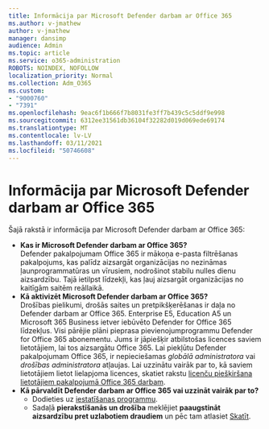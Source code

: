 ```yaml
---
title: Informācija par Microsoft Defender darbam ar Office 365
ms.author: v-jmathew
author: v-jmathew
manager: dansimp
audience: Admin
ms.topic: article
ms.service: o365-administration
ROBOTS: NOINDEX, NOFOLLOW
localization_priority: Normal
ms.collection: Adm_O365
ms.custom:
- "9000760"
- "7391"
ms.openlocfilehash: 9eac6f1b666f7b8031fe3ff7b439c5c5ddf9e998
ms.sourcegitcommit: 6312ee31561db36104f32282d019d069ede69174
ms.translationtype: MT
ms.contentlocale: lv-LV
ms.lasthandoff: 03/11/2021
ms.locfileid: "50746608"
---
```

# <a name="learn-about-microsoft-defender-for-office-365"></a>Informācija par Microsoft Defender darbam ar Office 365

Šajā rakstā ir informācija par Microsoft Defender darbam ar Office 365:

- **Kas ir Microsoft Defender darbam ar Office 365?**  
    Defender pakalpojumam Office 365 ir mākoņa e-pasta filtrēšanas pakalpojums, kas palīdz aizsargāt organizācijas no nezināmas ļaunprogrammatūras un vīrusiem, nodrošinot stabilu nulles dienu aizsardzību. Tajā ietilpst līdzekļi, kas ļauj aizsargāt organizācijas no kaitīgām saitēm reāllaikā.
- **Kā aktivizēt Microsoft Defender darbam ar Office 365?**  
    Drošības pielikumi, drošās saites un pretpikšķerēšanas ir daļa no Defender darbam ar Office 365. Enterprise E5, Education A5 un Microsoft 365 Business ietver iebūvēto Defender for Office 365 līdzekļus. Visi pārējie plāni pieprasa pievienojumprogrammu Defender for Office 365 abonementu. Jums ir jāpiešķir atbilstošas licences saviem lietotājiem, lai tos aizsargātu Office 365. Lai piekļūtu Defender pakalpojumam Office 365, ir nepieciešamas *globālā administratora* vai *drošības administratora* atļaujas. Lai uzzinātu vairāk par to, kā saviem lietotājiem lietot lielapjoma licences, skatiet rakstu [licenču piešķiršana lietotājiem pakalpojumā Office 365 darbam](https://go.microsoft.com/fwlink/?linkid=2093435).
- **Kā pārvaldīt Defender darbam ar Office 365 vai uzzināt vairāk par to?**  
  - Dodieties uz [iestatīšanas programmu](https://go.microsoft.com/fwlink/p/?linkid=2075721).  
  - Sadaļā **pierakstīšanās un drošība** meklējiet **paaugstināt aizsardzību pret uzlabotiem draudiem** un pēc tam atlasiet [Skatīt](https://go.microsoft.com/fwlink/?linkid=2109302).
